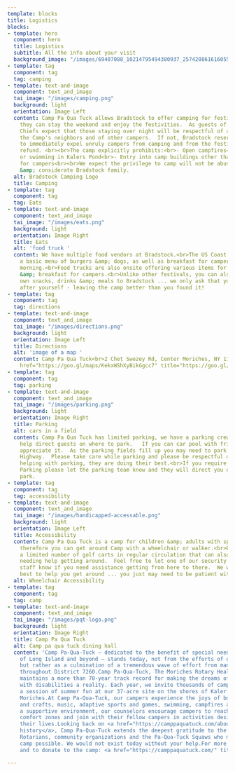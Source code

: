```yaml
---
template: blocks
title: Logistics
blocks:
- template: hero
  component: hero
  title: Logistics
  subtitle: All the info about your visit
  background_image: "/images/69407088_10214795494380937_2574208616160559104_n.jpg"
- template: tag
  component: tag
  tag: camping
- template: text-and-image
  component: text_and_image
  tai_image: "/images/camping.png"
  background: light
  orientation: Image Left
  content: Camp Pa Qua Tuck allows Bradstock to offer camping for festival goers so
    they can stay the weekend and enjoy the festivities.  As guests of the Camp, Bradstock
    Chiefs expect that those staying over night will be respectful of all Camp property,
    the Camp's neighbors and of other campers.  If not, Bradstock reserves the right
    to immediately expel unruly campers from camping and from the festival without
    refund. <br><br>The camp explicitly prohibits:<br>- Open campfires<br>- Boating
    or swimming in Kalers Pond<br>- Entry into camp buildings other than showers/toilets
    for campers<br><br>We expect the privilege to camp will not be abused by our peace-loving
    &amp; considerate Bradstock family.
  alt: Bradstock Camping Logo
  title: Camping
- template: tag
  component: tag
  tag: Eats
- template: text-and-image
  component: text_and_image
  tai_image: "/images/eats.png"
  background: light
  orientation: Image Right
  title: Eats
  alt: 'food truck '
  content: We have multiple food vendors at Bradstock.<br>The US Coast Guard offers
    a basic menu of burgers &amp; dogs, as well as breakfast for campers on Sunday
    morning.<br>Food trucks are also onsite offering various items for lunch, dinner
    &amp; breakfast for campers.<br>Unlike other festivals, you can also bring your
    own snacks, drinks &amp; meals to Bradstock ... we only ask that you clean up
    after yourself - leaving the camp better than you found it!
- template: tag
  component: tag
  tag: directions
- template: text-and-image
  component: text_and_image
  tai_image: "/images/directions.png"
  background: light
  orientation: Image Left
  title: Directions
  alt: 'image of a map '
  content: Camp Pa Qua Tuck<br>2 Chet Swezey Rd, Center Moriches, NY 11934<br><br><a
    href="https://goo.gl/maps/KekxWShXyBikGgcc7" title="https://goo.gl/maps/KekxWShXyBikGgcc7">https://goo.gl/maps/KekxWShXyBikGgcc7</a>
- template: tag
  component: tag
  tag: parking
- template: text-and-image
  component: text_and_image
  tai_image: "/images/parking.png"
  background: light
  orientation: Image Right
  title: Parking
  alt: cars in a field
  content: Camp Pa Qua Tuck has limited parking, we have a parking crew that will
    help direct guests on where to park.   If you can car pool with friends, we'd
    appreciate it.  As the parking fields fill up you may need to park on Montauk
    Highway.  Please take care while parking and please be respectful of the team
    helping with parking, they are doing their best.<br>If you require Handicapped
    Parking please let the parking team know and they will direct you on where to
    park.
- template: tag
  component: tag
  tag: accessibility
- template: text-and-image
  component: text_and_image
  tai_image: "/images/handicapped-accessable.png"
  background: light
  orientation: Image Left
  title: Accessibility
  content: Camp Pa Qua Tuck is a camp for children &amp; adults with special needs
    therefore you can get around Camp with a wheelchair or walker.<br>Bradstock has
    a limited number of golf carts in regular circulation that can also assist those
    needing help getting around.  Feel free to let one of our security guards or volunteer
    staff know if you need assistance getting from here to there.  We will do our
    best to help you get around ... you just may need to be patient with us.
  alt: Wheelchair Accessibility
- template: tag
  component: tag
  tag: camp
- template: text-and-image
  component: text_and_image
  tai_image: "/images/pqt-logo.png"
  background: light
  orientation: Image Right
  title: Camp Pa Qua Tuck
  alt: Camp pa qua tuck dining hall
  content: 'Camp Pa-Qua-Tuck – dedicated to the benefit of special needs individuals
    of Long Island and beyond – stands today, not from the efforts of one organization,
    but rather as a culmination of a tremendous wave of effort from many Rotary Clubs
    throughout District 7260.Camp Pa-Qua-Tuck, The Moriches Rotary Health Camp, Inc.,
    maintains a more than 70-year track record for making the dreams of individuals
    with disabilities a reality. Each year, we invite thousands of campers to enjoy
    a session of summer fun at our 37-acre site on the shores of Kaler’s Pond in Center
    Moriches.At Camp Pa-Qua-Tuck, our campers experience the joys of boating, arts
    and crafts, music, adaptive sports and games, swimming, campfires and more. In
    a supportive environment, our counselors encourage campers to reach outside their
    comfort zones and join with their fellow campers in activities designed to enhance
    their lives.Looking back on <a href="https://camppaquatuck.com/about-the-camp/camp-history/">our
    history</a>, Camp Pa-Qua-Tuck extends the deepest gratitude to the volunteers,
    Rotarians, community organizations and the Pa-Qua-Tuck Squaws who made our special
    camp possible. We would not exist today without your help.For more information
    and to donate to the camp: <a href="https://camppaquatuck.com/" title="https://camppaquatuck.com/">https://camppaquatuck.com/</a>'

---
```

